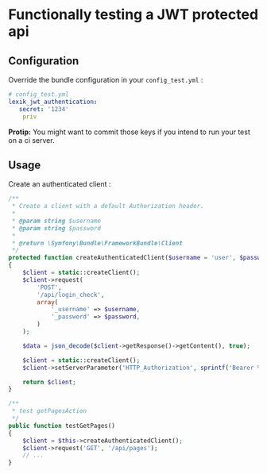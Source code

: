Functionally testing a JWT protected api
=========================================

Configuration
-------------

Override the bundle configuration in your `config_test.yml` :

``` yaml
# config_test.yml
lexik_jwt_authentication:
   secret: '1234'
    priv
```

**Protip:** You might want to commit those keys if you intend to run your test on a ci server.

Usage
-----

Create an authenticated client :

``` php
/**
 * Create a client with a default Authorization header.
 *
 * @param string $username
 * @param string $password
 *
 * @return \Symfony\Bundle\FrameworkBundle\Client
 */
protected function createAuthenticatedClient($username = 'user', $password = 'password')
{
    $client = static::createClient();
    $client->request(
        'POST',
        '/api/login_check',
        array(
            '_username' => $username,
            '_password' => $password,
        )
    );

    $data = json_decode($client->getResponse()->getContent(), true);

    $client = static::createClient();
    $client->setServerParameter('HTTP_Authorization', sprintf('Bearer %s', $data['token']));

    return $client;
}

/**
 * test getPagesAction
 */
public function testGetPages()
{
    $client = $this->createAuthenticatedClient();
    $client->request('GET', '/api/pages');
    // ... 
}
```
